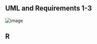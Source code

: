 ## UML and Requirements 1-3

![image](https://github.com/raem-haq/CW-COMP0004JavaWebApp/assets/86297821/7e6e9e0b-8364-4380-9e89-eca67dd2d044)

## R
